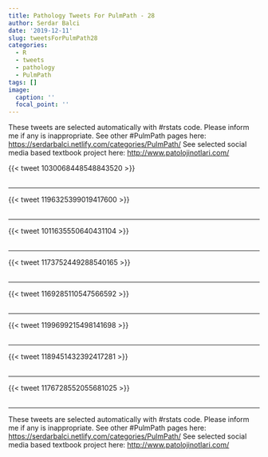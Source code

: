 ```yaml
---
title: Pathology Tweets For PulmPath - 28
author: Serdar Balci
date: '2019-12-11'
slug: tweetsForPulmPath28
categories:
  - R
  - tweets
  - pathology
  - PulmPath
tags: []
image:
  caption: ''
  focal_point: ''
---
```



These tweets are selected automatically with #rstats code. Please inform me if any is inappropriate.
See other #PulmPath pages here: https://serdarbalci.netlify.com/categories/PulmPath/ 
See selected social media based textbook project here: http://www.patolojinotlari.com/

{{< tweet 1030068448548843520 >}}
<br>
<br>
<hr>
{{< tweet 1196325399019417600 >}}
<br>
<br>
<hr>
{{< tweet 1011635550640431104 >}}
<br>
<br>
<hr>
{{< tweet 1173752449288540165 >}}
<br>
<br>
<hr>
{{< tweet 1169285110547566592 >}}
<br>
<br>
<hr>
{{< tweet 1199699215498141698 >}}
<br>
<br>
<hr>
{{< tweet 1189451432392417281 >}}
<br>
<br>
<hr>
{{< tweet 1176728552055681025 >}}
<br>
<br>
<hr>


These tweets are selected automatically with #rstats code. Please inform me if any is inappropriate.
See other #PulmPath pages here: https://serdarbalci.netlify.com/categories/PulmPath/ 
See selected social media based textbook project here: http://www.patolojinotlari.com/
